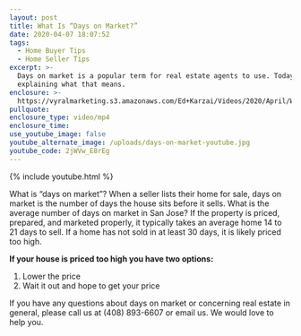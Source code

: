 ```yaml
---
layout: post
title: What Is “Days on Market?”
date: 2020-04-07 18:07:52
tags:
  - Home Buyer Tips
  - Home Seller Tips
excerpt: >-
  Days on market is a popular term for real estate agents to use. Today I’m
  explaining what that means.
enclosure: >-
  https://vyralmarketing.s3.amazonaws.com/Ed+Karzai/Videos/2020/April/What+Is+Days+on+Market_.mp4
pullquote:
enclosure_type: video/mp4
enclosure_time:
use_youtube_image: false
youtube_alternate_image: /uploads/days-on-market-youtube.jpg
youtube_code: 2jWVw_E8rEg
---
```


{% include youtube.html %}

What is “days on market”? When a seller lists their home for sale, days on market is the number of days the house sits before it sells. What is the average number of days on market in San Jose? If the property is priced, prepared, and marketed properly, it typically takes an average home 14 to 21 days to sell. If a home has not sold in at least 30 days, it is likely priced too high.&nbsp;

**If your house is priced too high you have two options:**

1. Lower the price
2. Wait it out and hope to get your price

If you have any questions about days on market or concerning real estate in general, please call us at (408) 893-6607 or email us. We would love to help you.